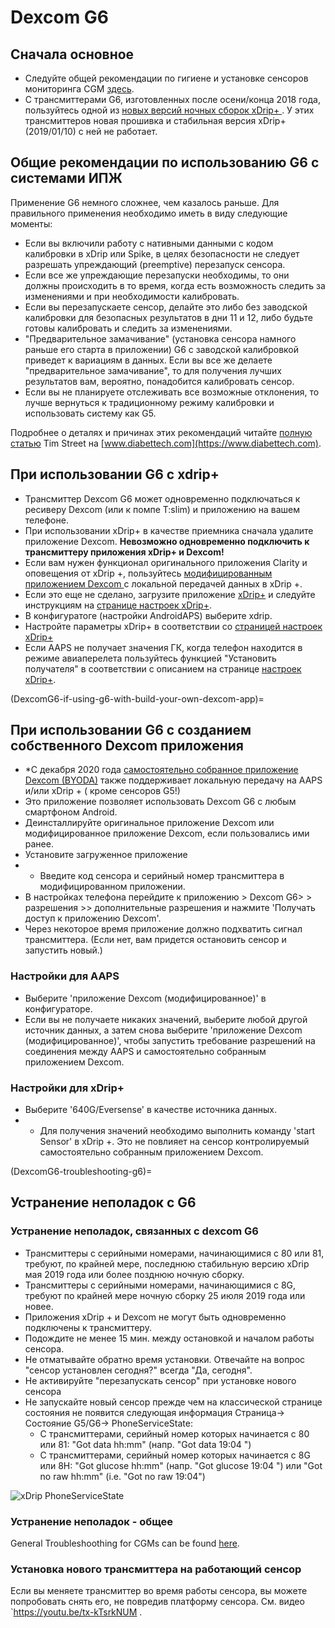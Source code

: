 # Dexcom G6

## Сначала основное

-   Следуйте общей рекомендации по гигиене и установке сенсоров мониторинга CGM [здесь](../Hardware/GeneralCGMRecommendation.md).
-   С трансмиттерами G6, изготовленных после осени/конца 2018 года, пользуйтесь одной из [новых версий ночных сборок xDrip+ ](https://github.com/NightscoutFoundation/xDrip/releases). У этих трансмиттеров новая прошивка и стабильная версия xDrip+ (2019/01/10) с ней не работает.

## Общие рекомендации по использованию G6 с системами ИПЖ

Применение G6 немного сложнее, чем казалось раньше. Для правильного применения необходимо иметь в виду следующие моменты:

-   Если вы включили работу с нативными данными с кодом калибровки в xDrip или Spike, в целях безопасности не следует разрешать упреждающий (preemptive) перезапуск сенсора.
-   Если все же упреждающие перезапуски необходимы, то они должны происходить в то время, когда есть возможность следить за изменениями и при необходимости калибровать.
-   Если вы перезапускаете сенсор, делайте это либо без заводской калибровки для безопасных результатов в дни 11 и 12, либо будьте готовы калибровать и следить за изменениями.
-   "Предварительное замачивание" (установка сенсора намного раньше его старта в приложении) G6 с заводской калибровкой приведет к вариациям в данных. Если вы все же делаете "предварительное замачивание", то для получения лучших результатов вам, вероятно, понадобится калибровать сенсор.
-   Если вы не планируете отслеживать все возможные отклонения, то лучше вернуться к традиционному режиму калибровки и использовать систему как G5.

Подробнее о деталях и причинах этих рекомендаций читайте [полную статью](https://www.diabettech.com/artificial-pancreas/diy-looping-and-cgm/) Tim Street на [www.diabettech.com](https://www.diabettech.com).

## При использовании G6 с xdrip+

-   Трансмиттер Dexcom G6 может одновременно подключаться к ресиверу Dexcom (или к помпе T:slim) и приложению на вашем телефоне.
-   При использовании xDrip+ в качестве приемника сначала удалите приложение Dexcom. **Невозможно одновременно подключить к трансмиттеру приложения xDrip+ и Dexcom!**
-   Если вам нужен функционал оригинального приложения Clarity и оповещения от xDrip +, пользуйтесь [модифицированным приложением Dexcom ](DexcomG6-if-using-g6-with-build-your-own-dexcom-app) с локальной передачей данных в xDrip +.
-   Если это еще не сделано, загрузите приложение [xDrip+](https://github.com/NightscoutFoundation/xDrip) и следуйте инструкциям на [странице настроек xDrip+](../Configuration/xdrip.md).
-   В конфигуратоге (настройки AndroidAPS) выберите xdrip.
-   Настройте параметры xDrip+ в соответствии со [ страницей настроек xDrip+](../Configuration/xdrip.md)
-   Если AAPS не получает значения ГК, когда телефон находится в режиме авиаперелета пользуйтесь функцией "Установить получателя" в соответствии с описанием на странице [настроек xDrip+](../Configuration/xdrip.md).

(DexcomG6-if-using-g6-with-build-your-own-dexcom-app)=
## При использовании G6 с созданием собственного Dexcom приложения

-   *С декабря 2020 года [самостоятельно собранное приложение Dexcom (BYODA)](https://docs.google.com/forms/d/e/1FAIpQLScD76G0Y-BlL4tZljaFkjlwuqhT83QlFM5v6ZEfO7gCU98iJQ/viewform?fbzx=2196386787609383750&fbclid=IwAR2aL8Cps1s6W8apUVK-gOqgGpA-McMPJj9Y8emf_P0-_gAsmJs6QwAY-o0) также поддерживает локальную передачу на AAPS и/или xDrip + ( кроме сенсоров G5!)
-   Это приложение позволяет использовать Dexcom G6 с любым смартфоном Android.
-   Деинсталлируйте оригинальное приложение Dexcom или модифицированное приложение Dexcom, если пользовались ими ранее.
-   Установите загруженное приложение
-   * Введите код сенсора и серийный номер трансмиттера в модифицированном приложении.
-   В настройках телефона перейдите к приложению > Dexcom G6> > разрешения >> дополнительные разрешения и нажмите 'Получать доступ к приложению Dexcom'.
-   Через некоторое время приложение должно подхватить сигнал трансмиттера. (Если нет, вам придется остановить сенсор и запустить новый.)

### Настройки для AAPS

-   Выберите 'приложение Dexcom (модифицированное)' в конфигураторе.
-   Если вы не получаете никаких значений, выберите любой другой источник данных, а затем снова выберите 'приложение Dexcom (модифицированное)', чтобы запустить требование разрешений на соединения между AAPS и самостоятельно собранным приложением Dexcom.

### Настройки для xDrip+

-   Выберите '640G/Eversense' в качестве источника данных.
-   * Для получения значений необходимо выполнить команду 'start Sensor' в xDrip +. Это не повлияет на сенсор контролируемый самостоятельно собранным приложением Dexcom.


(DexcomG6-troubleshooting-g6)=
## Устранение неполадок с G6

### Устранение неполадок, связанных с dexcom G6

-   Трансмиттеры с серийными номерами, начинающимися с 80 или 81, требуют, по крайней мере, последнюю стабильную версию xDrip мая 2019 года или более позднюю ночную сборку.
-   Трансмиттеры с серийными номерами, начинающимися с 8G, требуют по крайней мере ночную сборку 25 июля 2019 года или новее.
-   Приложения xDrip + и Dexcom не могут быть одновременно подключены к трансмиттеру.
-   Подождите не менее 15 мин. между остановкой и началом работы сенсора.
-   Не отматывайте обратно время установки. Отвечайте на вопрос "сенсор установлен сегодня?" всегда "Да, сегодня".
-   Не активируйте "перезапускать сенсор" при установке нового сенсора
-   Не запускайте новый сенсор прежде чем на классической странице состояния не появится следующая информация Страница-> Состояние G5/G6-> PhoneServiceState:
    -   С трансмиттерами, серийный номер которых начинается с 80 или 81: "Got data hh:mm" (напр. "Got data 19:04 ")
    -   С трансмиттерами, серийный номер которых начинается с 8G или 8H: "Got glucose hh:mm" (напр. "Got glucose 19:04 ") или "Got no raw hh:mm" (i.e. "Got no raw 19:04")

![xDrip PhoneServiceState](../images/xDrip_Dexcom_PhoneServiceState.png)

### Устранение неполадок - общее

General Troubleshoothing for CGMs can be found [here](./GeneralCGMRecommendation.md#troubleshooting).

### Установка нового трансмиттера на работающий сенсор

Если вы меняете трансмиттер во время работы сенсора, вы можете попробовать снять его, не повредив платформу сенсора. См. видео `https://youtu.be/tx-kTsrkNUM .</p>
